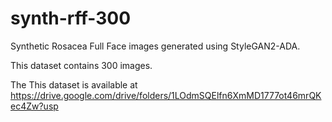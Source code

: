 # synth-rff-300
Synthetic Rosacea Full Face images generated using StyleGAN2-ADA. 

This dataset contains 300 images. 

The This dataset is available at https://drive.google.com/drive/folders/1LOdmSQElfn6XmMD1777ot46mrQKec4Zw?usp
